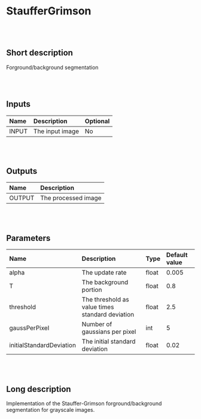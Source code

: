 # StaufferGrimson


<br><br>
## Short description

Forground/background segmentation

<br><br>

## Inputs

|Name|Description|Optional|
|:----|:-----------|:-------|
|INPUT|The input image|No|

<br><br>

## Outputs

|Name|Description|
|:----|:-----------|
|OUTPUT|The processed image|

<br><br>

## Parameters

|Name|Description|Type|Default value|
|:----|:-----------|:----|:-------------|
|alpha|The update rate|float|0.005|
|T|The background portion|float|0.8|
|threshold|The threshold as value times standard deviation|float|2.5|
|gaussPerPixel|Number of gaussians per pixel|int|5|
|initialStandardDeviation|The initial standard deviation|float|0.02|

<br><br>
## Long description
Implementation of the Stauffer-Grimson forground/background segmentation for grayscale images.